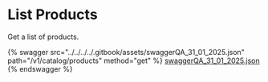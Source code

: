 # List Products

Get a list of products.

{% swagger src="../../../../.gitbook/assets/swaggerQA_31_01_2025.json" path="/v1/catalog/products" method="get" %}
[swaggerQA_31_01_2025.json](../../../../.gitbook/assets/swaggerQA_31_01_2025.json)
{% endswagger %}
